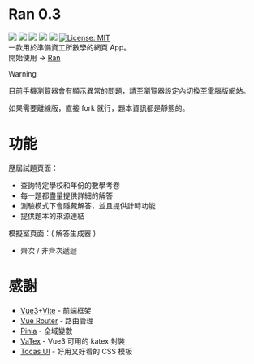 # Ran 0.3
![](https://img.shields.io/badge/Ran-v0.3.0-55f?style=flat)
![](https://img.shields.io/badge/RanMath.js-v1-55f?style=flat)
[![](https://img.shields.io/badge/Vue.js-345?style=flat&logo=vuedotjs&logoColor=4FC08D)](https://github.com/vuejs/core)
[![](https://img.shields.io/npm/v/tocas.svg?label=TocasUI)](https://github.com/teacat/tocas/releases)
[![](https://img.shields.io/npm/v/vatex.svg?label=VaTex)](https://www.npmjs.com/package/vatex)
[![License: MIT](https://img.shields.io/badge/License-MIT-yellow.svg)](https://opensource.org/licenses/MIT)
<br>
一款用於準備資工所數學的網頁 App。<br>
開始使用 → [Ran](https://runnywolf.github.io/ran/#/exam)

> [!WARNING]  
> 目前手機瀏覽器會有顯示異常的問題，請至瀏覽器設定內切換至電腦版網站。

如果需要離線版，直接 fork 就行，題本資訊都是靜態的。

# 功能
歷屆試題頁面：
- 查詢特定學校和年份的數學考卷
- 每一題都盡量提供詳細的解答
- 測驗模式下會隱藏解答，並且提供計時功能
- 提供題本的來源連結

模擬室頁面：( 解答生成器 )
- 齊次 / 非齊次遞迴

# 感謝
- [Vue3](https://vuejs.org/)+[Vite](https://vite.dev/) - 前端框架
- [Vue Router](https://router.vuejs.org/) - 路由管理
- [Pinia](https://pinia.vuejs.org/) - 全域變數
- [VaTex](https://github.com/Shimada666/VaTex) - Vue3 可用的 katex 封裝
- [Tocas UI](https://github.com/teacat/tocas) - 好用又好看的 CSS 模板
